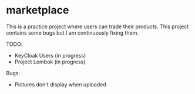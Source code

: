 # marketplace


This is a practice project where users can trade their products.
This project contains some bugs but I am continuously fixing them.

TODO:

- KeyCloak Users (in progress)
- Project Lombok (in progress)

Bugs:

- Pictures don't display when uploaded
